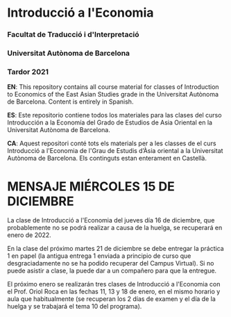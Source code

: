 # Introducció a l'Economia

### Facultat de Traducció i d'Interpretació
### Universitat Autònoma de Barcelona
### Tardor 2021

**EN**: This repository contains all course material for classes of Introduction to Economics of the East Asian Studies grade in the Universitat Autònoma de Barcelona. Content is entirely in Spanish.

**ES**: Este repositorio contiene todos los materiales para las clases del curso Introducción a la Economía del Grado de Estudios de Asia Oriental en la Universitat Autònoma de Barcelona.

**CA**: Aquest repositori conté tots els materials per a les classes de el curs Introducció a l'Economia de l'Grau de Estudis d’Àsia oriental a la Universitat Autònoma de Barcelona. Els continguts estan enterament en Castellà.

# MENSAJE MIÉRCOLES 15 DE DICIEMBRE

La clase de Introducció a l'Economia del jueves día 16 de diciembre, que probablemente no se podrá realizar a causa de la huelga, se recuperará en enero de 2022.

En la clase del próximo martes 21 de diciembre se debe entregar la práctica 1 en papel (la antigua entrega 1 enviada a principio de curso que desgraciadamente no se ha podido recuperar del Campus Virtual). Si no puede asistir a clase, la puede dar a un compañero para que la entregue. 

El próximo enero se realizarán tres clases de Introducció a l'Economia con el Prof. Oriol Roca en las fechas 11, 13 y 18 de enero, en el mismo horario y aula que habitualmente (se recuperan los 2 días de examen y el día de la huelga y se trabajará el tema 10 del programa).
